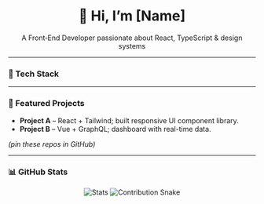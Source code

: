 <link rel="stylesheet" href="https://cdnjs.cloudflare.com/ajax/libs/font-awesome/6.7.2/css/all.min.css" integrity="sha512-Evv84Mr4kqVGRNSgIGL/F/aIDqQb7xQ2vcrdIwxfjThSH8CSR7PBEakCr51Ck+w+/U6swU2Im1vVX0SVk9ABhg==" crossorigin="anonymous" referrerpolicy="no-referrer" />

<div align="center">
  <h1>👋 Hi, I’m [Name]</h1>
  <p>A Front‑End Developer passionate about React, TypeScript & design systems</p>
</div>

---

### 🔧 Tech Stack
<p align="center">
  <i class="fa-brands fa-react"></i>
  <i class="fa-brands fa-bootstrap"></i>
  <!-- add more icons -->
</p>

---

### 🚀 Featured Projects
- **Project A** – React + Tailwind; built responsive UI component library.
- **Project B** – Vue + GraphQL; dashboard with real-time data.

*(pin these repos in GitHub)*

---

### 📊 GitHub Stats
<div align="center">
<img src="https://github-readme-stats.vercel.app/api?username=YOURNAME" alt="Stats" />
<img src="https://github-contribution-stats.snake.svg" alt="Contribution Snake" />
</div>


